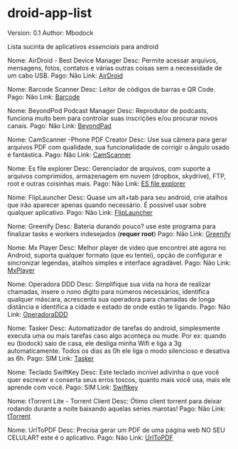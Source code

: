 droid-app-list
==============


Version: 0.1
Author: Mbodock


Lista sucinta de aplicativos *essenciais* para android

Nome: AirDroid - Best Device Manager
Desc: Permite acessar arquivos, mensagens, fotos, contatos e várias outras coisas sem a necessidade de um cabo USB.
Pago: Não
Link: [AirDroid](https://play.google.com/store/apps/details?id=com.sand.airdroid&hl=pt_BR)

Nome: Barcode Scanner
Desc: Leitor de códigos de barras e QR Code.
Pago: Não
Link: [Barcode](https://play.google.com/store/apps/details?id=com.google.zxing.client.android)

Nome: BeyondPod Podcast Manager
Desc: Reprodutor de podcasts, funciona muito bem para controlar suas inscrições e/ou procurar novos canais.
Pago: Não
Link: [BeyondPad](https://play.google.com/store/apps/details?id=mobi.beyondpod)

Nome: CamScanner -Phone PDF Creator
Desc: Use sua câmera para gerar arquivos PDF com qualidade, sua funcionalidade de corrigir o ângulo usado é fantástica.
Pago: Não
Link: [CamScanner](https://play.google.com/store/apps/details?id=com.intsig.camscanner)

Nome: Es file explorer
Desc: Gerenciador de arquivos, com suporte a arquivos comprimidos, armazenagem em nuvem (dropbox, skydrive), FTP, root e outras coisinhas mais.
Pago: Não
Link: [ES file explorer](https://play.google.com/store/apps/details?id=com.estrongs.android.pop&hl=pt_BR)

Nome: FlipLauncher
Desc: Quase um alt+tab para seu android, crie atalhos que irão aparecer apenas quando necessário. É possível usar sobre qualquer aplicativo.
Pago: Não
Link: [FlipLauncher](https://play.google.com/store/apps/details?id=com.andcreate.app.fliplauncher)

Nome: Greenify
Desc: Bateria durando pouco? use este programa para finalizar tasks e workers indesejados (**requer root**)
Pago: Não
Link: [Greenify](https://play.google.com/store/apps/details?id=com.oasisfeng.greenify)

Nome: Mx Player
Desc: Melhor player de video que encontrei até agora no Android, suporta qualquer formato (que eu tentei), opção de configurar e sincronizar legendas, atalhos simples e interface agradável.
Pago: Não
Link: [MxPlayer](https://play.google.com/store/apps/details?id=com.mxtech.videoplayer.ad)

Nome: Operadora DDD
Desc: Simplifique sua vida na hora de realizar chamadas, insere o nono digito para números necessários, identifica qualquer máscara, acrescenta sua operadora para chamadas de longa distância e identifica a cidade e estado de onde estão te ligando.
Pago: Não
Link: [OperadoraDDD](https://play.google.com/store/apps/details?id=com.camerum.android.app.operadora)

Nome: Tasker
Desc: Automatizador de tarefas do android, simplesmente executa uma ou mais tarefas caso algo aconteça ou mude. Por ex: quando eu (bodock) saio de casa, ele desliga minha Wifi e liga a 3g automaticamente. Todos os dias as 0h ele liga o modo silencioso e desativa as 6h.
Pago: SIM
Link: [Tasker](https://play.google.com/store/apps/details?id=net.dinglisch.android.taskerm)

Nome: Teclado SwiftKey
Desc: Este teclado incrível adivinha o que você quer escrever e conserta seus erros toscos, quanto mais você usa, mais ele aprende com você.
Pago: SIM
Link: [Swiftkey](https://play.google.com/store/apps/details?id=com.touchtype.swiftkey)

Nome: tTorrent Lite - Torrent Client
Desc: Ótimo client torrent para deixar rodando durante a noite baixando aquelas séries marotas!
Pago: Não
Link: [tTorrent](https://play.google.com/store/apps/details?id=hu.tagsoft.ttorrent.lite)

Nome: UrlToPDF
Desc: Precisa gerar um PDF de uma página web NO SEU CELULAR? este é o aplicativo.
Pago: Não
Link: [UrlToPDF](https://play.google.com/store/apps/details?id=com.nop.urltopdf)